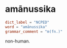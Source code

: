 # amānussika

``` toml
dict_label = "NCPED"
word = "amānussika"
grammar_comment = "m(fn.)"
```

non\-human.

